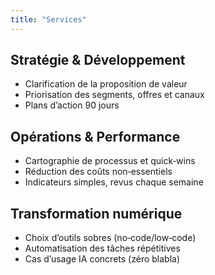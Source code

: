 ```yaml
---
title: "Services"
---
```


## Stratégie & Développement
- Clarification de la proposition de valeur
- Priorisation des segments, offres et canaux
- Plans d’action 90 jours

## Opérations & Performance
- Cartographie de processus et quick‑wins
- Réduction des coûts non‑essentiels
- Indicateurs simples, revus chaque semaine

## Transformation numérique
- Choix d’outils sobres (no‑code/low‑code)
- Automatisation des tâches répétitives
- Cas d’usage IA concrets (zéro blabla)